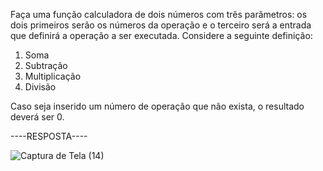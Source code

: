 Faça uma função calculadora de dois números com três parâmetros: os dois primeiros serão os números da operação e o terceiro será a entrada que definirá a operação a ser executada. Considere a seguinte definição:
1. Soma
2. Subtração
3. Multiplicação
4. Divisão

Caso seja inserido um número de operação que não exista, o resultado deverá ser 0.

----RESPOSTA----

![Captura de Tela (14)](https://github.com/Restely/BackEnd-Softex/assets/139304808/18f3a80d-f6fb-4d93-8dce-aa8bf0b89627)
